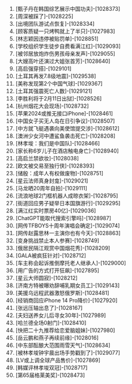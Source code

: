 
1. [甄子丹在韩国综艺展示中国功夫]-[1028373]
1. [周深被踩了]-[1028225]
1. [出境团队游试点恢复]-[1028334]
1. [顾客质疑一只烤鸭就上了半只]-[1027983]
1. [林志颖因违停被贴罚单]-[1028851]
1. [学校组织学生徒步自费看满江红]-[1029093]
1. [被邻居放炮炸伤男孩母亲发声]-[1029055]
1. [大嫂高叶还演过大姐张首芳]-[1028640]
1. [高启强穿搭]-[1029101]
1. [土耳其再发7.8级地震]-[1029538]
1. [美称发现第2个中国气球]-[1029367]
1. [土耳其强震死亡人数]-[1029121]
1. [李胜利将于2月11日出狱]-[1028526]
1. [杭州烟花大会现场]-[1028732]
1. [苹果2024或推无接口iPhone]-[1028461]
1. [中国女子买无人岛在日引争议]-[1028507]
1. [中方就飞艇遇袭向美使馆提交涉]-[1028612]
1. [澳洲少女河中遭鲨鱼袭击死亡]-[1028208]
1. [林孝埈：我们是中国队]-[1028466]
1. [家长称6岁儿子在酒店触电身亡]-[1028940]
1. [高启兰禁欲妆]-[1028038]
1. [欧文被交易至独行侠]-[1028393]
1. [储殷：成年人有权做废物]-[1028751]
1. [星云法师真身封龛]-[1029021]
1. [马龙晒20周年自拍]-[1029111]
1. [流浪地球2门框机器人成晾衣架]-[1028795]
1. [街道回应男子疑举日本国旗游行]-[1029295]
1. [满江红实时票房40亿]-[1029036]
1. [ChatGPT能取代搜索引擎吗]-[1028987]
1. [网传TFBOYS十周年演唱会确定]-[1029074]
1. [网传赵露思林一主演你也有今天]-[1028863]
1. [变身挑战禁止本人参赛]-[1028749]
1. [俄居民隔江观赏中国烟花秀]-[1028209]
1. [GALA被疯狂针对]-[1028712]
1. [车主称会起诉推倒摩托老人继承人]-[1029000]
1. [用广告的方式打开狂飙]-[1027895]
1. [星云大师圆寂]-[1028212]
1. [济南方特被曝劝辞哺乳期女员工]-[1029143]
1. [美援乌远程武器激怒俄罗斯]-[1028481]
1. [经销商回应iPhone 14 Pro降价]-[1027920]
1. [张远压轴出息了]-[1028167]
1. [夫妇送养女儿后寻女30年]-[1027989]
1. [哈兰德全场0射门]-[1028410]
1. [快把二十九推荐给恋爱脑姐妹]-[1027980]
1. [岳云鹏和燕子再续前缘]-[1028016]
1. [中东部酝酿大范围雨雪天气]-[1028634]
1. [被林孝埈钟宇晨出场手势戳到了]-[1029077]
1. [LV或上调全球产品售价]-[1027869]
1. [韩媒评林孝埈双冠]-[1028717]
1. [第65届格莱美奖]-[1028473]